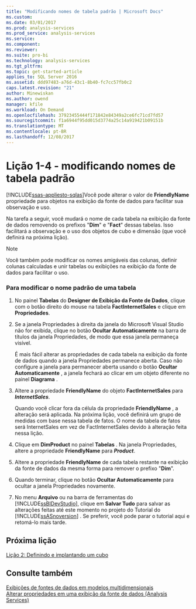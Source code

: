 ```yaml
---
title: "Modificando nomes de tabela padrão | Microsoft Docs"
ms.custom: 
ms.date: 03/01/2017
ms.prod: analysis-services
ms.prod_service: analysis-services
ms.service: 
ms.component: 
ms.reviewer: 
ms.suite: pro-bi
ms.technology: analysis-services
ms.tgt_pltfrm: 
ms.topic: get-started-article
applies_to: SQL Server 2016
ms.assetid: ddd97483-a76d-43c1-8b40-fc7cc57fb0c2
caps.latest.revision: "21"
author: Minewiskan
ms.author: owend
manager: kfile
ms.workload: On Demand
ms.openlocfilehash: 37923455444f171842e84349a2ce6fc71cd7fd57
ms.sourcegitcommit: f1a6944f95dd015d3774a25c14a919421b09151b
ms.translationtype: MT
ms.contentlocale: pt-BR
ms.lasthandoff: 12/08/2017
---
```

# <a name="lesson-1-4---modifying-default-table-names"></a>Lição 1-4 - modificando nomes de tabela padrão
[!INCLUDE[ssas-appliesto-sqlas](../includes/ssas-appliesto-sqlas.md)]Você pode alterar o valor de **FriendlyName** propriedade para objetos na exibição da fonte de dados para facilitar sua observação e uso.  
  
Na tarefa a seguir, você mudará o nome de cada tabela na exibição da fonte de dados removendo os prefixos "**Dim**" e "**Fact**" dessas tabelas. Isso facilitará a observação e o uso dos objetos de cubo e dimensão (que você definirá na próxima lição).  
  
> [!NOTE]  
> Você também pode modificar os nomes amigáveis das colunas, definir colunas calculadas e unir tabelas ou exibições na exibição da fonte de dados para facilitar o uso.  
  
### <a name="to-modify-the-default-name-of-a-table"></a>Para modificar o nome padrão de uma tabela  
  
1.  No painel **Tabelas** do **Designer de Exibição da Fonte de Dados**, clique com o botão direito do mouse na tabela **FactInternetSales** e clique em **Propriedades**.  
  
2.  Se a janela Propriedades à direita da janela do Microsoft Visual Studio não for exibida, clique no botão **Ocultar Automaticamente** na barra de títulos da janela Propriedades, de modo que essa janela permaneça visível.  
  
    É mais fácil alterar as propriedades de cada tabela na exibição da fonte de dados quando a janela Propriedades permanece aberta. Caso não configure a janela para permanecer aberta usando o botão **Ocultar Automaticamente** , a janela fechará ao clicar em um objeto diferente no painel **Diagrama** .  
  
3.  Altere a propriedade **FriendlyName** do objeto **FactInternetSales** para ***InternetSales***.  
  
    Quando você clicar fora da célula da propriedade **FriendlyName** , a alteração será aplicada. Na próxima lição, você definirá um grupo de medidas com base nessa tabela de fatos. O nome da tabela de fatos será InternetSales em vez de FactInternetSales devido à alteração feita nessa lição.  
  
4.  Clique em **DimProduct** no painel **Tabelas** . Na janela Propriedades, altere a propriedade **FriendlyName** para ***Product***.  
  
5.  Altere a propriedade **FriendlyName** de cada tabela restante na exibição da fonte de dados da mesma forma para remover o prefixo "**Dim**".  
  
6.  Quando terminar, clique no botão **Ocultar Automaticamente** para ocultar a janela Propriedades novamente.  
  
7.  No menu **Arquivo** ou na barra de ferramentas do [!INCLUDE[ssBIDevStudio](../includes/ssbidevstudio-md.md)], clique em **Salvar Tudo** para salvar as alterações feitas até este momento no projeto do Tutorial do [!INCLUDE[ssASnoversion](../includes/ssasnoversion-md.md)] . Se preferir, você pode parar o tutorial aqui e retomá-lo mais tarde.  
  
## <a name="next-lesson"></a>Próxima lição  
[Lição 2: Definindo e implantando um cubo](../analysis-services/lesson-2-defining-and-deploying-a-cube.md)  
  
## <a name="see-also"></a>Consulte também  
[Exibições de fontes de dados em modelos multidimensionais](../analysis-services/multidimensional-models/data-source-views-in-multidimensional-models.md)  
[Alterar propriedades em uma exibição da fonte de dados &#40;Analysis Services&#41;](../analysis-services/multidimensional-models/change-properties-in-a-data-source-view-analysis-services.md)  
  
  
  

